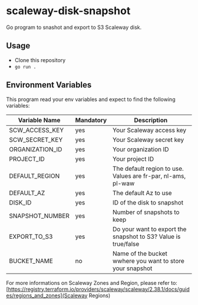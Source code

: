 # scaleway-disk-snapshot

Go program to snashot and export to S3 Scaleway disk.

## Usage

- Clone this repository
- `go run .`

## Environment Variables

This program read your env variables and expect to find the following variables:

| Variable Name  | Mandatory | Description |
| ------------- | ------------- | ------------- |
| SCW_ACCESS_KEY  | yes  | Your Scaleway access key|
| SCW_SECRET_KEY  | yes  | Your Scaleway secret key|
| ORGANIZATION_ID  | yes  | Your organization ID|
| PROJECT_ID | yes  | Your project ID|
| DEFAULT_REGION | yes  | The default region to use. Values are fr-par, nl-ams, pl-waw |
| DEFAULT_AZ | yes  | The default Az to use |
| DISK_ID  | yes  | ID of the disk to snapshot|
| SNAPSHOT_NUMBER  | yes  | Number of snapshots to keep|
| EXPORT_TO_S3  | yes  | Do your want to export the snapshot to S3? Value is true/false|
| BUCKET_NAME  | no  | Name of the bucket wwhere you want to store your snapshot |

For more informations on Scaleway Zones and Region, please refer to: [https://registry.terraform.io/providers/scaleway/scaleway/2.38.1/docs/guides/regions_and_zones](Scaleway Regions)
